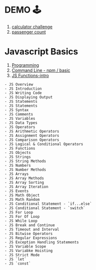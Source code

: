 # DEMO 🕹️

01. [calculator challenge](https://calculator-amirahnasihah.netlify.app/)
02. [passenger count](https://counter-amirahnasihah.netlify.app/)

# Javascript Basics

1. [Programming](https://github.com/amirahnasihah/javascript-basics/tree/main/01-programming)
2. [Command Line - npm / basic](https://github.com/amirahnasihah/javascript-basics/tree/main/02-command-line)
3. [JS Functions-intro](https://github.com/amirahnasihah/javascript-basics/tree/main/03-functions-intro)

```
- JS Overview
- JS Introduction
- JS Writing Code
- JS Displaying Output
- JS Statements
- JS Statements
- JS Syntax
- JS Comments
- JS Variables
- JS Data Types
- JS Operators
- JS Arithmetic Operators
- JS Assignment Operators
- JS Comparison Operators
- JS Logical & Conditional Operators
- JS Functions
- JS Objects
- JS Strings
- JS String Methods
- JS Numbers
- JS Number Methods
- JS Arrays
- JS Array Methods
- JS Array Sorting
- JS Array Iteration
- JS Events
- JS Math Object
- JS Math Random
- JS Conditional Statement - `if...else`
- JS Conditional Statement - `switch`
- JS For Loop
- JS For Of Loop
- JS While Loop
- JS Break and Continue
- JS Timeout and Interval
- JS Bitwise Operators
- JS Regular Expressions
- JS Exception Handling Statements
- JS Variable Scope
- JS Variabke Hoisting
- JS Strict Mode
- JS `let`
- JS `const`
```

